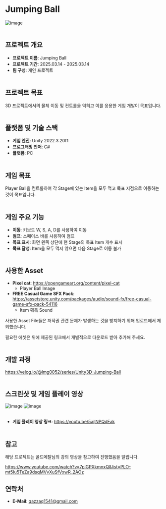 # Jumping Ball
![image](https://github.com/user-attachments/assets/df1be1fe-5e4d-4f35-8b13-26a75d6eb7a8)
<br><br/>

## 프로젝트 개요
- **프로젝트 이름**: Jumping Ball
- **프로젝트 기간**: 2025.03.14 - 2025.03.14
- **팀 구성**: 개인 프로젝트
<br><br/>

## 프로젝트 목표
3D 프로젝트에서의 물체 이동 및 컨트롤을 익히고 이를 응용한 게임 개발이 목표입니다.
<br><br/>

## 플랫폼 및 기술 스택
- **게임 엔진**: Unity 2022.3.20f1
- **프로그래밍 언어**: C#
- **플랫폼**: PC
<br><br/>

## 게임 목표
Player Ball을 컨트롤하여 각 Stage에 있는 Item을 모두 먹고 목표 지점으로 이동하는 것이 목표입니다.
<br><br/>

## 게임 주요 기능
- **이동**: 키보드 W, S, A, D를 사용하여 이동
- **점프**: 스페이스 바를 사용하여 점프
- **목표 표시**: 화면 왼쪽 상단에 현 Stage의 목표 Item 개수 표시
- **목표 달성**: Item을 모두 먹지 않으면 다음 Stage로 이동 불가
<br><br/>

## 사용한 Asset
- **Pixel cat**: https://opengameart.org/content/pixel-cat
  - Player Ball Image
- **FREE Casual Game SFX Pack**: https://assetstore.unity.com/packages/audio/sound-fx/free-casual-game-sfx-pack-54116
  - Item 획득 Sound

사용한 Asset File들은 저작권 관련 문제가 발생하는 것을 방지하기 위해 업로드에서 제외했습니다.

필요한 에셋은 위에 제공된 링크에서 개별적으로 다운로드 받아 추가해 주세요.
<br><br/>

## 개발 과정
https://velog.io/@lmg0052/series/Unity3D-Jumping-Ball
<br><br/>

## 스크린샷 및 게임 플레이 영상
![image](https://github.com/user-attachments/assets/76967bea-365d-4f76-a923-76d538c0868c)
![image](https://github.com/user-attachments/assets/d3129524-84f9-468b-a8b1-dc6218af00a3)
<br><br/>

- **게임 플레이 영상 링크**: https://youtu.be/5ajlNPQdEak
<br><br/>

## 참고
해당 프로젝트는 골드메탈님의 강의 영상을 참고하여 진행했음을 알립니다.

https://www.youtube.com/watch?v=7plGPXkmnxQ&list=PLO-mt5Iu5TeZa9dsqMVvXuSfVxwR_2AOz

## 연락처
- **E-Mail**: qazzaq1541@gmail.com
